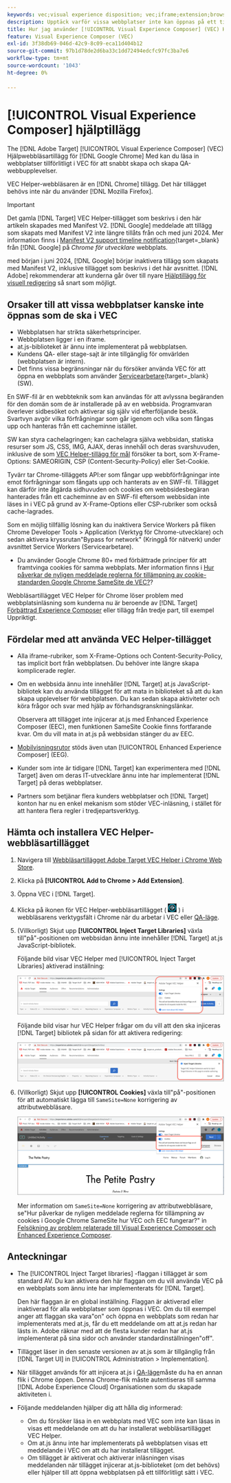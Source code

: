 ```yaml
---
keywords: vec;visual experience disposition; vec;iframe;extension;browser
description: Upptäck varför vissa webbplatser inte kan öppnas på ett tillförlitligt sätt i [!UICONTROL Visual Experience Composer] (VEC) Med webbläsartillägget VEC Helper kan du läsa in webbplatser tillförlitligt i VEC.
title: Hur jag använder [!UICONTROL Visual Experience Composer] (VEC) Hjälptillägg?
feature: Visual Experience Composer (VEC)
exl-id: 3f38db69-046d-42c9-8c09-eca11d404b12
source-git-commit: 97b1d78de2d6ba33c1dd72494edcfc97fc3ba7e6
workflow-type: tm+mt
source-wordcount: '1043'
ht-degree: 0%

---
```


# [!UICONTROL Visual Experience Composer] hjälptillägg

The [!DNL Adobe Target] [!UICONTROL Visual Experience Composer] (VEC) Hjälpwebbläsartillägg för [!DNL Google Chrome] Med kan du läsa in webbplatser tillförlitligt i VEC för att snabbt skapa och skapa QA-webbupplevelser.

VEC Helper-webbläsaren är en [!DNL Chrome] tillägg. Det här tillägget behövs inte när du använder [!DNL Mozilla Firefox].

>[!IMPORTANT]
>
>Det gamla [!DNL Target] VEC Helper-tillägget som beskrivs i den här artikeln skapades med Manifest V2. [!DNL Google] meddelade att tillägg som skapats med Manifest V2 inte längre tillåts från och med juni 2024. Mer information finns i [Manifest V2 support timeline notification](https://developer.chrome.com/docs/extensions/develop/migrate/mv2-deprecation-timeline){target=_blank} från [!DNL Google] på *Chrome för utvecklare* webbplats.
>
>med början i juni 2024, [!DNL Google] börjar inaktivera tillägg som skapats med Manifest V2, inklusive tillägget som beskrivs i det här avsnittet. [!DNL Adobe] rekommenderar att kunderna går över till nyare [Hjälptillägg för visuell redigering](/help/main/c-experiences/c-visual-experience-composer/r-troubleshoot-composer/visual-editing-helper-extension.md) så snart som möjligt.

## Orsaker till att vissa webbplatser kanske inte öppnas som de ska i VEC

* Webbplatsen har strikta säkerhetsprinciper.
* Webbplatsen ligger i en iframe.
* at.js-biblioteket är ännu inte implementerat på webbplatsen.
* Kundens QA- eller stage-sajt är inte tillgänglig för omvärlden (webbplatsen är intern).
* Det finns vissa begränsningar när du försöker använda VEC för att öppna en webbplats som använder [Servicearbetare](https://developer.mozilla.org/en-US/docs/Web/API/Service_Worker_API){target=_blank} (SW).

En SWF-fil är en webbteknik som kan användas för att avlyssna begäranden för den domän som de är installerade på av en webbsida. Programvaran överlever sidbesöket och aktiverar sig själv vid efterföljande besök. Svartvyn avgör vilka förfrågningar som går igenom och vilka som fångas upp och hanteras från ett cacheminne istället.

SW kan styra cachelagringen; kan cachelagra själva webbsidan, statiska resurser som JS, CSS, IMG, AJAX, deras innehåll och deras svarshuvuden, inklusive de som [VEC Helper-tillägg för mål](/help/main/c-experiences/c-visual-experience-composer/r-troubleshoot-composer/vec-helper-browser-extension.md) försöker ta bort, som X-Frame-Options: SAMEORIGIN, CSP (Content-Security-Policy) eller Set-Cookie.

Tyvärr tar Chrome-tilläggets API:er som fångar upp webbförfrågningar inte emot förfrågningar som fångats upp och hanterats av en SWF-fil. Tillägget kan därför inte åtgärda sidhuvuden och cookies om webbsidesbegäran hanterades från ett cacheminne av en SWF-fil eftersom webbsidan inte läses in i VEC på grund av X-Frame-Options eller CSP-rubriker som också cache-lagrades.

Som en möjlig tillfällig lösning kan du inaktivera Service Workers på fliken Chrome Developer Tools > Application (Verktyg för Chrome-utvecklare) och sedan aktivera kryssrutan&quot;Bypass for network&quot; (Kringgå för nätverk) under avsnittet Service Workers (Servicearbetare).

* Du använder Google Chrome 80+ med förbättrade principer för att framtvinga cookies för samma webbplats. Mer information finns i [Hur påverkar de nyligen meddelade reglerna för tillämpning av cookie-standarden Google Chrome SameSite de VEC?](/help/main/c-experiences/c-visual-experience-composer/r-troubleshoot-composer/issues-related-to-the-visual-experience-composer-vec-and-enhanced-experience-composer-eec.md#samesite)?

Webbläsartillägget VEC Helper för Chrome löser problem med webbplatsinläsning som kunderna nu är beroende av [!DNL Target] [Förbättrad Experience Composer](/help/main/administrating-target/visual-experience-composer-set-up.md#eec) eller tillägg från tredje part, till exempel Uppriktigt.

## Fördelar med att använda VEC Helper-tillägget

* Alla iframe-rubriker, som X-Frame-Options och Content-Security-Policy, tas implicit bort från webbplatsen. Du behöver inte längre skapa komplicerade regler.
* Om en webbsida ännu inte innehåller [!DNL Target] at.js JavaScript-bibliotek kan du använda tillägget för att mata in biblioteket så att du kan skapa upplevelser för webbplatsen. Du kan sedan skapa aktiviteter och köra frågor och svar med hjälp av förhandsgranskningslänkar.

  Observera att tillägget inte injicerar at.js med Enhanced Experience Composer (EEC), men funktionen SameSite Cookie finns fortfarande kvar. Om du vill mata in at.js på webbsidan stänger du av EEC.

* [Mobilvisningsrutor](/help/main/c-experiences/c-visual-experience-composer/mobile-viewports.md) stöds även utan [!UICONTROL Enhanced Experience Composer] (EEG).
* Kunder som inte är tidigare [!DNL Target] kan experimentera med [!DNL Target] även om deras IT-utvecklare ännu inte har implementerat [!DNL Target] på deras webbplatser.
* Partners som betjänar flera kunders webbplatser och [!DNL Target] konton har nu en enkel mekanism som stöder VEC-inläsning, i stället för att hantera flera regler i tredjepartsverktyg.

## Hämta och installera VEC Helper-webbläsartillägget

1. Navigera till [Webbläsartillägget Adobe Target VEC Helper i Chrome Web Store](https://chrome.google.com/webstore/detail/adobe-target-vec-helper/ggjpideecfnbipkacplkhhaflkdjagak).
1. Klicka på **[!UICONTROL Add to Chrome > Add Extension]**.
1. Öppna VEC i [!DNL Target].
1. Klicka på ikonen för VEC Helper-webbläsartillägget ( ![VEC Helper: ikon](/help/main/c-experiences/c-visual-experience-composer/r-troubleshoot-composer/assets/vec-help-extension.png) ) i webbläsarens verktygsfält i Chrome när du arbetar i VEC eller [QA-läge](/help/main/c-activities/c-activity-qa/activity-qa.md).
1. (Villkorligt) Skjut upp **[!UICONTROL Inject Target Libraries]** växla till&quot;på&quot;-positionen om webbsidan ännu inte innehåller [!DNL Target] at.js JavaScript-bibliotek.

   Följande bild visar VEC Helper med [!UICONTROL Inject Target Libraries] aktiverad inställning:

   ![VEC-hjälp 1](/help/main/c-experiences/c-visual-experience-composer/r-troubleshoot-composer/assets/vec-help-extension-1.png)

   Följande bild visar hur VEC Helper frågar om du vill att den ska injiceras [!DNL Target] bibliotek på sidan för att aktivera redigering:

   ![VEC-hjälp 2](/help/main/c-experiences/c-visual-experience-composer/r-troubleshoot-composer/assets/vec-helper.png)

1. (Villkorligt) Skjut upp **[!UICONTROL Cookies]** växla till&quot;på&quot;-positionen för att automatiskt lägga till `SameSite=None` korrigering av attributwebbläsare.

   ![Cookies i VEC-hjälptillägget](/help/main/c-experiences/c-visual-experience-composer/r-troubleshoot-composer/assets/cookies-vec-helper.png)

   Mer information om `SameSite=None` korrigering av attributwebbläsare, se&quot;Hur påverkar de nyligen meddelade reglerna för tillämpning av cookies i Google Chrome SameSite hur VEC och EEC fungerar?&quot; in [Felsökning av problem relaterade till Visual Experience Composer och Enhanced Experience Composer](/help/main/c-experiences/c-visual-experience-composer/r-troubleshoot-composer/issues-related-to-the-visual-experience-composer-vec-and-enhanced-experience-composer-eec.md#samesite).

## Anteckningar

* The [!UICONTROL Inject Target libraries] -flaggan i tillägget är som standard AV. Du kan aktivera den här flaggan om du vill använda VEC på en webbplats som ännu inte har implementerats för [!DNL Target].

  Den här flaggan är en global inställning. Flaggan är aktiverad eller inaktiverad för alla webbplatser som öppnas i VEC. Om du till exempel anger att flaggan ska vara&quot;on&quot; och öppna en webbplats som redan har implementerats med at.js, får du ett meddelande om att at.js redan har lästs in. Adobe räknar med att de flesta kunder redan har at.js implementerat på sina sidor och använder standardinställningen&quot;off&quot;.

* Tillägget läser in den senaste versionen av at.js som är tillgänglig från [!DNL Target UI] in [!UICONTROL Administration > Implementation].
* När tillägget används för att injicera at.js i [QA-läge](/help/main/c-activities/c-activity-qa/activity-qa.md)måste du ha en annan flik i Chrome öppen. Denna Chrome-flik måste autentiseras till samma [!DNL Adobe Experience Cloud] Organisationen som du skapade aktiviteten i.
* Följande meddelanden hjälper dig att hålla dig informerad:

   * Om du försöker läsa in en webbplats med VEC som inte kan läsas in visas ett meddelande om att du har installerat webbläsartillägget VEC Helper.
   * Om at.js ännu inte har implementerats på webbplatsen visas ett meddelande i VEC om att du har installerat tillägget.
   * Om tillägget är aktiverat och aktiverar inläsningen visas meddelanden när tillägget injicerar at.js-biblioteket (om det behövs) eller hjälper till att öppna webbplatsen på ett tillförlitligt sätt i VEC.
